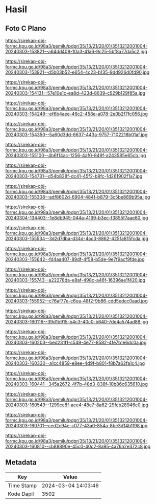 # Hasil

## Foto C Plano

https://sirekap-obj-formc.kpu.go.id/98a3/pemilu/pdpr/35/13/21/20/01/3513212001004-20240303-153821--a64dd408-10a3-41a6-9c25-5bf8a77da5c2.jpg

https://sirekap-obj-formc.kpu.go.id/98a3/pemilu/pdpr/35/13/21/20/01/3513212001004-20240303-153921--d5b03b52-e654-4c23-b135-9dd926d0fd90.jpg

https://sirekap-obj-formc.kpu.go.id/98a3/pemilu/pdpr/35/13/21/20/01/3513212001004-20240303-154131--57e10e1c-ea8d-423d-8639-c929b129f85a.jpg

https://sirekap-obj-formc.kpu.go.id/98a3/pemilu/pdpr/35/13/21/20/01/3513212001004-20240303-154249--ef6b4aee-46c2-458e-a078-2e0b2f7fc056.jpg

https://sirekap-obj-formc.kpu.go.id/98a3/pemilu/pdpr/35/13/21/20/01/3513212001004-20240303-154350--5a60d3dd-6637-443a-9757-7102218b01af.jpg

https://sirekap-obj-formc.kpu.go.id/98a3/pemilu/pdpr/35/13/21/20/01/3513212001004-20240303-155100--4b6f14ac-1256-4af0-849f-a243585e65cb.jpg

https://sirekap-obj-formc.kpu.go.id/98a3/pemilu/pdpr/35/13/21/20/01/3513212001004-20240303-154731--d54b828f-dc41-45f2-b8fc-1d261902f1a7.jpg

https://sirekap-obj-formc.kpu.go.id/98a3/pemilu/pdpr/35/13/21/20/01/3513212001004-20240303-155308--adf8602d-6904-484f-b879-3c5be889b95a.jpg

https://sirekap-obj-formc.kpu.go.id/98a3/pemilu/pdpr/35/13/21/20/01/3513212001004-20240304-134403--1e8db945-044a-4169-b3ec-f3855f7aae80.jpg

https://sirekap-obj-formc.kpu.go.id/98a3/pemilu/pdpr/35/13/21/20/01/3513212001004-20240303-155534--3d2d7dba-d34d-4ac3-8862-4251a815fcda.jpg

https://sirekap-obj-formc.kpu.go.id/98a3/pemilu/pdpr/35/13/21/20/01/3513212001004-20240303-155642--fd4aa407-89df-4f58-b5de-9e7f9acf9fde.jpg

https://sirekap-obj-formc.kpu.go.id/98a3/pemilu/pdpr/35/13/21/20/01/3513212001004-20240303-155743--a22278da-e8af-498c-a46f-16396ae1f420.jpg

https://sirekap-obj-formc.kpu.go.id/98a3/pemilu/pdpr/35/13/21/20/01/3513212001004-20240303-155952--c76af77e-c6ea-48f2-9b86-cdd5edec0aad.jpg

https://sirekap-obj-formc.kpu.go.id/98a3/pemilu/pdpr/35/13/21/20/01/3513212001004-20240303-160116--39d1b915-b4c3-40c0-b640-7de4a574ad88.jpg

https://sirekap-obj-formc.kpu.go.id/98a3/pemilu/pdpr/35/13/21/20/01/3513212001004-20240303-160203--bed231f1-c549-4e77-8582-4fe7b1e6dc0a.jpg

https://sirekap-obj-formc.kpu.go.id/98a3/pemilu/pdpr/35/13/21/20/01/3513212001004-20240303-160330--a1cc4859-e8ee-4d9f-b801-f8b7a62fa1c4.jpg

https://sirekap-obj-formc.kpu.go.id/98a3/pemilu/pdpr/35/13/21/20/01/3513212001004-20240303-160441--345a2672-4f7b-48d3-838f-10b86c635610.jpg

https://sirekap-obj-formc.kpu.go.id/98a3/pemilu/pdpr/35/13/21/20/01/3513212001004-20240303-160549--1299cc8f-ace4-48e7-8a62-29fcb28946c0.jpg

https://sirekap-obj-formc.kpu.go.id/98a3/pemilu/pdpr/35/13/21/20/01/3513212001004-20240303-160701--ced2c94e-c077-43a0-854a-8be3d14b1f98.jpg

https://sirekap-obj-formc.kpu.go.id/98a3/pemilu/pdpr/35/13/21/20/01/3513212001004-20240303-160810--cb88890e-45c0-40c2-8a95-4a76a2e372c8.jpg


## Metadata

| Key        | Value               |
| ---------- | ------------------- |
| Time Stamp | 2024-03-04 14:03:46 |
| Kode Dapil | 3502                |



